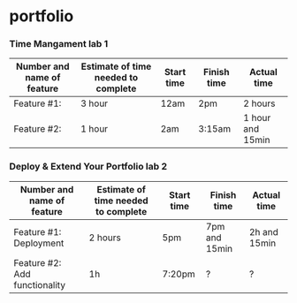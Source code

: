 # portfolio


### Time Mangament lab 1
Number and name of feature | Estimate of time needed to complete | Start time | Finish time | Actual time
---------------------------|-------------------------------------|------------|-------------|------------
Feature #1:  | 3 hour | 12am | 2pm | 2 hours
Feature #2:  | 1 hour | 2am | 3:15am | 1 hour and 15min

### Deploy & Extend Your Portfolio lab 2
Number and name of feature | Estimate of time needed to complete | Start time | Finish time | Actual time
---------------------------|-------------------------------------|------------|-------------|------------
Feature #1: Deployment | 2 hours  | 5pm | 7pm and 15min | 2h and 15min
Feature #2: Add functionality  | 1h | 7:20pm | ? | ?


